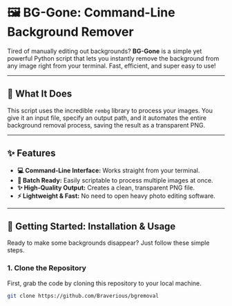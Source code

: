 # 🖼️ BG-Gone: Command-Line Background Remover

Tired of manually editing out backgrounds? **BG-Gone** is a simple yet powerful Python script that lets you instantly remove the background from any image right from your terminal. Fast, efficient, and super easy to use!

---

## 🤔 What It Does

This script uses the incredible `rembg` library to process your images. You give it an input file, specify an output path, and it automates the entire background removal process, saving the result as a transparent PNG.

---

## ✨ Features

- **💻 Command-Line Interface:** Works straight from your terminal.
- **🔂 Batch Ready:** Easily scriptable to process multiple images at once.
- **✨ High-Quality Output:** Creates a clean, transparent PNG file.
- **⚡ Lightweight & Fast:** No need to open heavy photo editing software.

---

## 🚀 Getting Started: Installation & Usage

Ready to make some backgrounds disappear? Just follow these simple steps.

### 1. **Clone the Repository**

First, grab the code by cloning this repository to your local machine.

```sh
git clone https://github.com/Braverious/bgremoval
